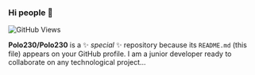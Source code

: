 ### Hi people 👋

![GitHub Views](https://komarev.com/ghpvc/?username=Polo230&color=82B6FA)

**Polo230/Polo230** is a ✨ _special_ ✨ repository because its `README.md` (this file) appears on your GitHub profile.
I am a junior developer ready to collaborate on any technological project...
